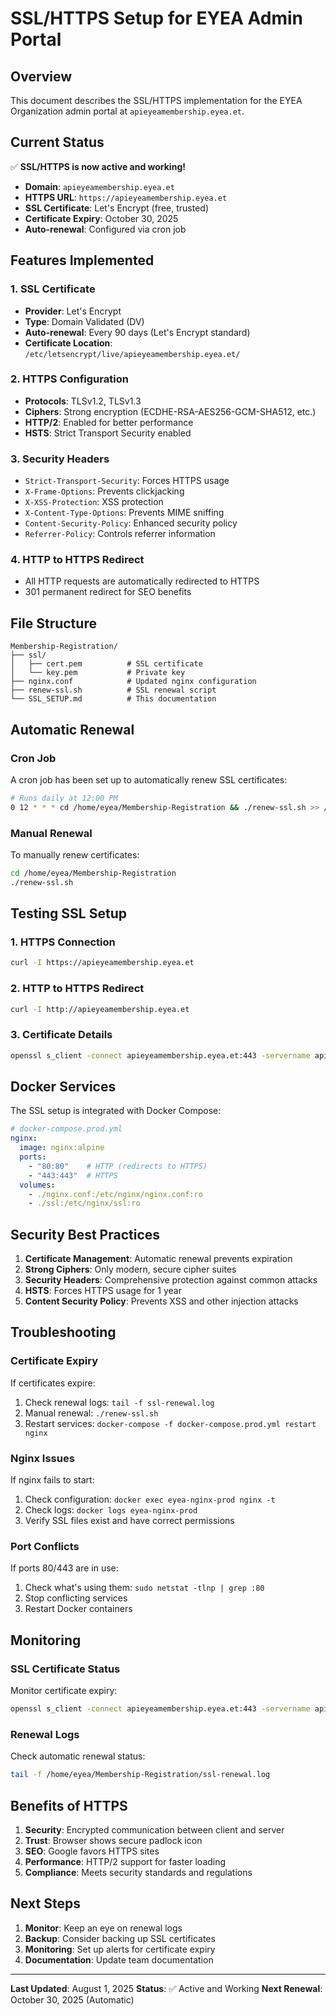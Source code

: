 # SSL/HTTPS Setup for EYEA Admin Portal

## Overview
This document describes the SSL/HTTPS implementation for the EYEA Organization admin portal at `apieyeamembership.eyea.et`.

## Current Status
✅ **SSL/HTTPS is now active and working!**

- **Domain**: `apieyeamembership.eyea.et`
- **HTTPS URL**: `https://apieyeamembership.eyea.et`
- **SSL Certificate**: Let's Encrypt (free, trusted)
- **Certificate Expiry**: October 30, 2025
- **Auto-renewal**: Configured via cron job

## Features Implemented

### 1. SSL Certificate
- **Provider**: Let's Encrypt
- **Type**: Domain Validated (DV)
- **Auto-renewal**: Every 90 days (Let's Encrypt standard)
- **Certificate Location**: `/etc/letsencrypt/live/apieyeamembership.eyea.et/`

### 2. HTTPS Configuration
- **Protocols**: TLSv1.2, TLSv1.3
- **Ciphers**: Strong encryption (ECDHE-RSA-AES256-GCM-SHA512, etc.)
- **HTTP/2**: Enabled for better performance
- **HSTS**: Strict Transport Security enabled

### 3. Security Headers
- `Strict-Transport-Security`: Forces HTTPS usage
- `X-Frame-Options`: Prevents clickjacking
- `X-XSS-Protection`: XSS protection
- `X-Content-Type-Options`: Prevents MIME sniffing
- `Content-Security-Policy`: Enhanced security policy
- `Referrer-Policy`: Controls referrer information

### 4. HTTP to HTTPS Redirect
- All HTTP requests are automatically redirected to HTTPS
- 301 permanent redirect for SEO benefits

## File Structure

```
Membership-Registration/
├── ssl/
│   ├── cert.pem          # SSL certificate
│   └── key.pem           # Private key
├── nginx.conf            # Updated nginx configuration
├── renew-ssl.sh          # SSL renewal script
└── SSL_SETUP.md          # This documentation
```

## Automatic Renewal

### Cron Job
A cron job has been set up to automatically renew SSL certificates:
```bash
# Runs daily at 12:00 PM
0 12 * * * cd /home/eyea/Membership-Registration && ./renew-ssl.sh >> /home/eyea/Membership-Registration/ssl-renewal.log 2>&1
```

### Manual Renewal
To manually renew certificates:
```bash
cd /home/eyea/Membership-Registration
./renew-ssl.sh
```

## Testing SSL Setup

### 1. HTTPS Connection
```bash
curl -I https://apieyeamembership.eyea.et
```

### 2. HTTP to HTTPS Redirect
```bash
curl -I http://apieyeamembership.eyea.et
```

### 3. Certificate Details
```bash
openssl s_client -connect apieyeamembership.eyea.et:443 -servername apieyeamembership.eyea.et < /dev/null 2>/dev/null | openssl x509 -noout -dates
```

## Docker Services

The SSL setup is integrated with Docker Compose:

```yaml
# docker-compose.prod.yml
nginx:
  image: nginx:alpine
  ports:
    - "80:80"    # HTTP (redirects to HTTPS)
    - "443:443"  # HTTPS
  volumes:
    - ./nginx.conf:/etc/nginx/nginx.conf:ro
    - ./ssl:/etc/nginx/ssl:ro
```

## Security Best Practices

1. **Certificate Management**: Automatic renewal prevents expiration
2. **Strong Ciphers**: Only modern, secure cipher suites
3. **Security Headers**: Comprehensive protection against common attacks
4. **HSTS**: Forces HTTPS usage for 1 year
5. **Content Security Policy**: Prevents XSS and other injection attacks

## Troubleshooting

### Certificate Expiry
If certificates expire:
1. Check renewal logs: `tail -f ssl-renewal.log`
2. Manual renewal: `./renew-ssl.sh`
3. Restart services: `docker-compose -f docker-compose.prod.yml restart nginx`

### Nginx Issues
If nginx fails to start:
1. Check configuration: `docker exec eyea-nginx-prod nginx -t`
2. Check logs: `docker logs eyea-nginx-prod`
3. Verify SSL files exist and have correct permissions

### Port Conflicts
If ports 80/443 are in use:
1. Check what's using them: `sudo netstat -tlnp | grep :80`
2. Stop conflicting services
3. Restart Docker containers

## Monitoring

### SSL Certificate Status
Monitor certificate expiry:
```bash
openssl s_client -connect apieyeamembership.eyea.et:443 -servername apieyeamembership.eyea.et < /dev/null 2>/dev/null | openssl x509 -noout -dates
```

### Renewal Logs
Check automatic renewal status:
```bash
tail -f /home/eyea/Membership-Registration/ssl-renewal.log
```

## Benefits of HTTPS

1. **Security**: Encrypted communication between client and server
2. **Trust**: Browser shows secure padlock icon
3. **SEO**: Google favors HTTPS sites
4. **Performance**: HTTP/2 support for faster loading
5. **Compliance**: Meets security standards and regulations

## Next Steps

1. **Monitor**: Keep an eye on renewal logs
2. **Backup**: Consider backing up SSL certificates
3. **Monitoring**: Set up alerts for certificate expiry
4. **Documentation**: Update team documentation

---

**Last Updated**: August 1, 2025
**Status**: ✅ Active and Working
**Next Renewal**: October 30, 2025 (Automatic) 